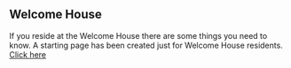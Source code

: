 ## Welcome House
If you reside at the Welcome House there are some things you need to know. A starting page has been created just for Welcome House residents. [Click here](https://github.com/taotcis/R/wiki/_WH-Home)
